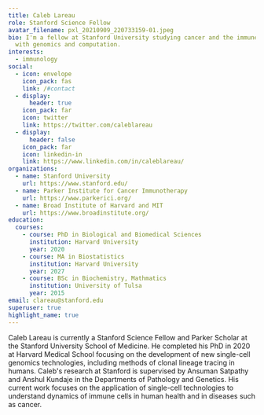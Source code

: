 ```yaml
---
title: Caleb Lareau
role: Stanford Science Fellow
avatar_filename: pxl_20210909_220733159-01.jpeg
bio: I'm a fellow at Stanford University studying cancer and the immune system
  with genomics and computation.
interests:
  - immunology
social:
  - icon: envelope
    icon_pack: fas
    link: /#contact
  - display:
      header: true
    icon_pack: far
    icon: twitter
    link: https://twitter.com/caleblareau
  - display:
      header: false
    icon_pack: far
    icon: linkedin-in
    link: https://www.linkedin.com/in/caleblareau/
organizations:
  - name: Stanford University
    url: https://www.stanford.edu/
  - name: Parker Institute for Cancer Immunotherapy
    url: https://www.parkerici.org/
  - name: Broad Institute of Harvard and MIT
    url: https://www.broadinstitute.org/
education:
  courses:
    - course: PhD in Biological and Biomedical Sciences
      institution: Harvard University
      year: 2020
    - course: MA in Biostatistics
      institution: Harvard University
      year: 2027
    - course: BSc in Biochemistry, Mathmatics
      institution: University of Tulsa
      year: 2015
email: clareau@stanford.edu
superuser: true
highlight_name: true
---
```

Caleb Lareau is currently a Stanford Science Fellow and Parker Scholar at the Stanford University School of Medicine. He completed his PhD in 2020 at Harvard Medical School focusing on the development of new single-cell genomics technologies, including methods of clonal lineage tracing in humans. Caleb's research at Stanford is supervised by Ansuman Satpathy and Anshul Kundaje in the Departments of Pathology and Genetics. His current work focuses on the application of single-cell technologies to understand dynamics of immune cells in human health and in diseases such as cancer.
